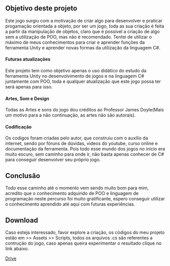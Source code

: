 <h2>Objetivo deste projeto</h2>

<a>Este jogo surgiu com a motivação de criar algo para desenvolver e praticar progamação orientada a objeto, por ser um jogo, toda as sua criação é feita a partir da manipulação de objetos, claro que é possível a criação de algo sem a utilização de POO, mas não é recomendado. Tentei de utilizar o máximo de meus conhecimentos para criar e aprender funções da ferramenta Unity e aprender novas formas da utilização da linguagem C#.</a>

<h4>Futuras atualizações</h4>

<a>Este projeto tem como objetivo apenas o uso didático do estudo da ferramenta Unity no desenvolvimento de jogos e na linguagem C# juntamente com POO, toda e qualquer atualização que este jogo possa ter será apenas para isso.</a>

<h4>Artes, Som e Design</h4>

<a>Todas as Artes e sons do jogo dou créditos ao Professor James Doyle(Mais um motivo para a não continuação, as artes não são autorais).</a>
  
<h4>Codificação</h4>
  
<a>Os codigos foram criadas pelo autor, que construiu com o auxílio da internet, sendo por fóruns de dúvidas, videos do youtube, curso online e documentação da ferramenta. Pois todo esse mundo dos jogos no início era muito escuro, sem caminho para onde ir, não basta apenas conhecer de C# para conseguir desenvolver seu próprio jogo.</a>

<h2>Conclusão</h2>

<a>Todo esse caminho até o momento vem sendo muito bom para mim, acredito que o conhecimento adquirido de POO e linguagem de programação neste percurso foi muito gratificante, espero conseguir utilizar o conhecimento aprendido até aqui com futuras experiências.</a>

<h2>Download</h2>

<a>Caso esteja interessado, favor explore a criação, os códigos do meu projeto estão em >> Assets >> Scripts, todos os arquivos .cs são referentes a contrução do jogo, caso apenas queira experimentar o resultado clique no link abaixo.</a>

<a href="https://drive.google.com/file/d/17FYj_5guWGVTwwfQW_LK-pnr1WQerGny/view?usp=sharing">Drive</a> 
